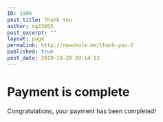 ```yaml
---
ID: 1906
post_title: Thank You
author: ng23055
post_excerpt: ""
layout: page
permalink: http://newshole.me/thank-you-2
published: true
post_date: 2019-10-20 20:14:13
---
```

<h1>Payment is complete</h1><p>Congratulations, your payment has been completed!</p>